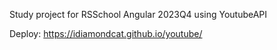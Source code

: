 Study project for RSSchool Angular 2023Q4 using YoutubeAPI

Deploy: https://idiamondcat.github.io/youtube/
